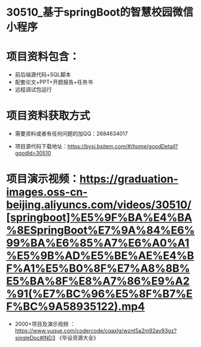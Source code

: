 
 #  30510_基于springBoot的智慧校园微信小程序
 
 #  项目资料包含：
 *  前后端源代码+SQL脚本
 *  配套论文+PPT+开题报告+任务书
 *  远程调试包运行

 #  项目资料获取方式
 *  需要资料或者有任何问题的加QQ：2684634017

 *  项目源代码下载地址：https://bysj.bsitem.com/#/home/goodDetail?goodId=30510
   
 #  项目演示视频：https://graduation-images.oss-cn-beijing.aliyuncs.com/videos/30510/[springboot]%E5%9F%BA%E4%BA%8ESpringBoot%E7%9A%84%E6%99%BA%E6%85%A7%E6%A0%A1%E5%9B%AD%E5%BE%AE%E4%BF%A1%E5%B0%8F%E7%A8%8B%E5%BA%8F%E8%A7%86%E9%A2%91(%E7%BC%96%E5%8F%B7%EF%BC%9A58935122).mp4
          
 *  2000+项目及演示视频 ：https://www.yuque.com/codercode/cqaxlg/wznt5a2m92ay93gz?singleDoc#lND3 《毕设资源大全》
   
